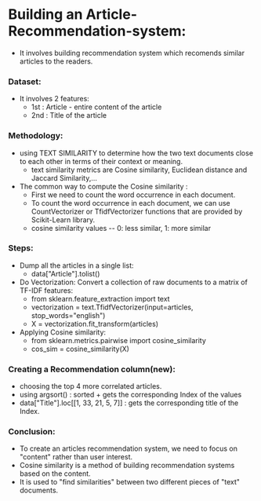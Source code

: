 # Building an Article-Recommendation-system:
* It involves building recommendation system which recomends similar articles to the readers.

### Dataset:
* It involves 2 features:
   * 1st : Article - entire content of the article 
   * 2nd : Title of the article

### Methodology:
* using TEXT SIMILARITY to determine how the two text documents close to each other in terms of their context or meaning. 
    * text similarity metrics are Cosine similarity, Euclidean distance and Jaccard Similarity,...
* The common way to compute the Cosine similarity :
    * First we need to count the word occurrence in each document. 
    * To count the word occurrence in each document, we can use CountVectorizer or TfidfVectorizer functions that are provided by Scikit-Learn library.
    * cosine similarity values -- 0: less similar, 1: more similar

### Steps:
* Dump all the articles in a single list:
    * data["Article"].tolist()
* Do Vectorization: Convert a collection of raw documents to a matrix of TF-IDF features:
    * from sklearn.feature_extraction import text
    * vectorization = text.TfidfVectorizer(input=articles, stop_words="english")
    * X = vectorization.fit_transform(articles)
* Applying Cosine similarity:
    * from sklearn.metrics.pairwise import cosine_similarity
    * cos_sim = cosine_similarity(X)

### Creating a Recommendation column(new):
* choosing the top 4 more correlated articles.
* using argsort() : sorted + gets the corresponding Index of the values
* data["Title"].loc[[1, 33, 21, 5, 7]] : gets the corresponding title of the Index. 

### Conclusion:
* To create an articles recommendation system, we need to focus on "content" rather than user interest.
* Cosine similarity is a method of building recommendation systems based on the content.
* It is used to "find similarities" between two different pieces of "text" documents.
